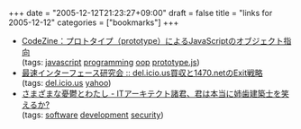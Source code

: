 +++
date = "2005-12-12T21:23:27+09:00"
draft = false
title = "links for 2005-12-12"
categories = ["bookmarks"]
+++

<ul>
	<li>
		<div><a href="http://codezine.jp/a/article.aspx?aid=222">CodeZine：プロトタイプ（prototype）によるJavaScriptのオブジェクト指向</a></div>
		<div>(tags: <a href="http://del.icio.us/nobu666/javascript">javascript</a> <a href="http://del.icio.us/nobu666/programming">programming</a> <a href="http://del.icio.us/nobu666/oop">oop</a> <a href="http://del.icio.us/nobu666/prototype.js">prototype.js</a>)</div>
	</li>
	<li>
		<div><a href="http://la.ma.la/blog/diary_200512110838.htm">最速インターフェース研究会 :: del.icio.us買収と1470.netのExit戦略</a></div>
		<div>(tags: <a href="http://del.icio.us/nobu666/del.icio.us">del.icio.us</a> <a href="http://del.icio.us/nobu666/yahoo">yahoo</a>)</div>
	</li>
	<li>
		<div><a href="http://d.hatena.ne.jp/mkusunok/20051209/p1">さまざまな憂鬱とわたし - ITアーキテクト諸君、君は本当に姉歯建築士を笑えるか?</a></div>
		<div>(tags: <a href="http://del.icio.us/nobu666/software">software</a> <a href="http://del.icio.us/nobu666/development">development</a> <a href="http://del.icio.us/nobu666/security">security</a>)</div>
	</li>
</ul>
